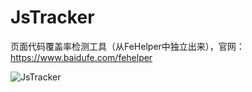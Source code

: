 # JsTracker
页面代码覆盖率检测工具（从FeHelper中独立出来），官网：https://www.baidufe.com/fehelper

![JsTracker](/screenshot/js-tracker.png)